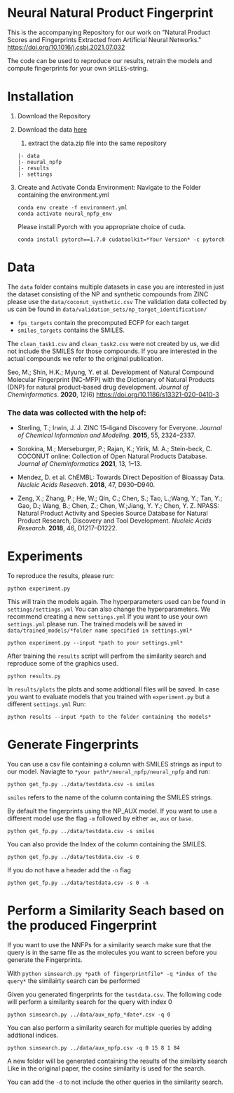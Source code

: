 # Neural Natural Product Fingerprint

This is the accompanying Repository for our work on "Natural Product Scores and Fingerprints Extracted from Artificial Neural Networks." https://doi.org/10.1016/j.csbj.2021.07.032

The code can be used to reproduce our results, retrain the models and compute fingerprints for your own `SMILES`-string.

# Installation

1. Download the Repository
1. Download the data [here](https://data-management.uni-muenster.de/datastore/download/10.17879/50059658640)
   1. extract the data.zip file into the same repository
     ```
    |- data
    |- neural_npfp
    |- results
    |- settings
    ```

1. Create and Activate Conda Environment:
    Navigate to the Folder containing the environment.yml
    ```
    conda env create -f environment.yml
    conda activate neural_npfp_env
    ```   
    Please install Pyorch with you appropriate choice of cuda.
    ```
    conda install pytorch==1.7.0 cudatoolkit=*Your Version* -c pytorch
    ```
# Data    

The `data` folder contains multiple datasets in case you are interested in just the dataset consisting of the NP and synthetic compounds from ZINC please use the `data/coconut_synthetic.csv` 
The validation data collected by us can be found in `data/validation_sets/np_target_identification/`
* `fps_targets` contain the precomputed ECFP for each target
* `smiles_targets` contains the SMILES.

The `clean_task1.csv` and `clean_task2.csv` were not created by us, we did not include the SMILES for those compounds. If you are interested in the actual compounds we refer to the original publication.

Seo, M.; Shin, H.K.; Myung, Y. et al. Development of Natural Compound Molecular Fingerprint (NC-MFP) with the Dictionary of Natural Products (DNP) for natural product-based drug development. _Journal of Cheminformatics_. **2020**, 12(6) https://doi.org/10.1186/s13321-020-0410-3


### The data was collected with the help of:

* Sterling, T.; Irwin, J. J. ZINC 15–ligand Discovery for Everyone. _Journal of Chemical Information and Modeling._ **2015**, 55, 2324–2337.

* Sorokina, M.; Merseburger, P.; Rajan, K.; Yirik, M. A.; Stein-beck, C. COCONUT online: Collection of Open Natural Products Database. _Journal of Cheminformatics_ **2021**, 13, 1–13.

* Mendez,  D.  et  al.  ChEMBL:  Towards  Direct  Deposition  of Bioassay Data. _Nucleic Acids Research_. **2018**, 47, D930–D940.

* Zeng,  X.;  Zhang,  P.;  He,  W.;  Qin,  C.;  Chen,  S.;  Tao,  L.;Wang, Y.;  Tan, Y.;  Gao, D.;  Wang, B.;  Chen, Z.;  Chen, W.;Jiang, Y. Y.; Chen, Y. Z. NPASS: Natural Product Activity and Species Source Database for Natural Product Research, Discovery and Tool Development. _Nucleic Acids Research_. **2018**, 46, D1217–D1222.

# Experiments

To reproduce the results, please run:

```
python experiment.py
```
This will train the models again. The hyperparameters used can be found in `settings/settings.yml`
You can also change the hyperparameters. We recommend creating a new `settings.yml`
If you want to use your own `settings.yml` please run.
The trained models will be saved in `data/trained_models/*folder name specified in settings.yml*`

```
python experiment.py --input *path to your settings.yml*
```
After training the `results` script will perfrom the similarity search and reproduce some of the graphics used.
```
python results.py
```
In `results/plots` the plots and some addtionall files will be saved.
In case you want to evaluate models that you trained with `experiment.py` but a different `settings.yml`
Run:
```
python results --input *path to the folder containing the models*
```
    
# Generate Fingerprints
You can use a csv file containing a column with SMILES strings as input to our model.
Naviagte to `*your path*/neural_npfp/neural_npfp` and run:

```
python get_fp.py ../data/testdata.csv -s smiles
```
`smiles` refers to the name of the column containing the SMILES strings.

By default the fingerprints using the NP_AUX model. If you want to use a different model use the flag `-m` followed by either `ae`, `aux` or `base`.

```
python get_fp.py ../data/testdata.csv -s smiles
```

You can also provide the Index of the column containing the SMILES. 
```
python get_fp.py ../data/testdata.csv -s 0
```
If you do not have a header add the `-n` flag

```
python get_fp.py ../data/testdata.csv -s 0 -n
```
# Perform a Similarity Seach based on the produced Fingerprint
If you want to use the NNFPs for a similarity search make sure that the query is in the same file as the molecules you want to screen before you generate the Fingerprints.

With `python simsearch.py *path of fingerprintfile* -q *index of the query*` the similairty search can be performed

Given you generated fingerprints for the `testdata.csv`. The following code will perform a similarity search for the query with index 0 

```
python simsearch.py ../data/aux_npfp_*date*.csv -q 0
```
You can also perform a similarity search for multiple queries by adding addtional indices.

```
python simsearch.py ../data/aux_npfp.csv -q 0 15 8 1 84
```
A new folder will be generated containing the results of the similairty search
Like in the original paper, the cosine similarity is used for the search.

You can add the `-d` to not include the other queries in the similarity search.

